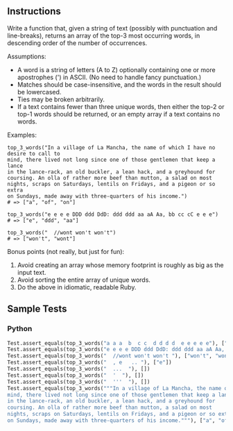 ## Instructions

Write a function that, given a string of text (possibly with punctuation and line-breaks), returns an array of the top-3 most occurring words, in descending order of the number of occurrences.

Assumptions:
- A word is a string of letters (A to Z) optionally containing one or more apostrophes (') in ASCII. (No need to handle fancy punctuation.)
- Matches should be case-insensitive, and the words in the result should be lowercased.
- Ties may be broken arbitrarily.
- If a text contains fewer than three unique words, then either the top-2 or top-1 words should be returned, or an empty array if a text contains no words.

Examples:

~~~
top_3_words("In a village of La Mancha, the name of which I have no desire to call to
mind, there lived not long since one of those gentlemen that keep a lance
in the lance-rack, an old buckler, a lean hack, and a greyhound for
coursing. An olla of rather more beef than mutton, a salad on most
nights, scraps on Saturdays, lentils on Fridays, and a pigeon or so extra
on Sundays, made away with three-quarters of his income.")
# => ["a", "of", "on"]

top_3_words("e e e e DDD ddd DdD: ddd ddd aa aA Aa, bb cc cC e e e")
# => ["e", "ddd", "aa"]

top_3_words("  //wont won't won't")
# => ["won't", "wont"]
~~~

Bonus points (not really, but just for fun):
1. Avoid creating an array whose memory footprint is roughly as big as the input text.
2. Avoid sorting the entire array of unique words.
3. Do the above in idiomatic, readable Ruby.


## Sample Tests

### Python
~~~ python
Test.assert_equals(top_3_words("a a a  b  c c  d d d d  e e e e e"), ["e", "d", "a"])
Test.assert_equals(top_3_words("e e e e DDD ddd DdD: ddd ddd aa aA Aa, bb cc cC e e e"), ["e", "ddd", "aa"])
Test.assert_equals(top_3_words("  //wont won't won't "), ["won't", "wont"])
Test.assert_equals(top_3_words("  , e   .. "), ["e"])
Test.assert_equals(top_3_words("  ...  "), [])
Test.assert_equals(top_3_words("  '  "), [])
Test.assert_equals(top_3_words("  '''  "), [])
Test.assert_equals(top_3_words("""In a village of La Mancha, the name of which I have no desire to call to
mind, there lived not long since one of those gentlemen that keep a lance
in the lance-rack, an old buckler, a lean hack, and a greyhound for
coursing. An olla of rather more beef than mutton, a salad on most
nights, scraps on Saturdays, lentils on Fridays, and a pigeon or so extra
on Sundays, made away with three-quarters of his income."""), ["a", "of", "on"])
~~~